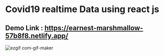 # Covid19 realtime Data using react js

## Demo Link : https://earnest-marshmallow-57b8f8.netlify.app/


![ezgif com-gif-maker](https://user-images.githubusercontent.com/87481819/207885088-055d01e5-faa5-4f9c-8d6f-bcf75bb4afe0.gif)
